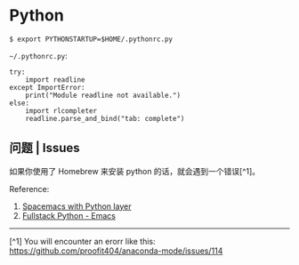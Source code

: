 # Python



```
$ export PYTHONSTARTUP=$HOME/.pythonrc.py
```

`~/.pythonrc.py`:

```
try:
    import readline
except ImportError:
    print("Module readline not available.")
else:
    import rlcompleter
    readline.parse_and_bind("tab: complete")
```

## 问题 | Issues 

如果你使用了 Homebrew 来安装 python 的话，就会遇到一个错误[^1]。


Reference: 

1. [Spacemacs with Python layer](http://www.slant.co/topics/366/viewpoints/13/~python-ides~spacemacs-with-python-layer)
2. [Fullstack Python - Emacs](http://www.fullstackpython.com/emacs.html)


--- 

[^1] You will encounter an erorr like this: https://github.com/proofit404/anaconda-mode/issues/114